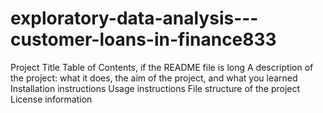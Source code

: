 # exploratory-data-analysis---customer-loans-in-finance833

Project Title
Table of Contents, if the README file is long
A description of the project: what it does, the aim of the project, and what you learned
Installation instructions
Usage instructions
File structure of the project
License information
